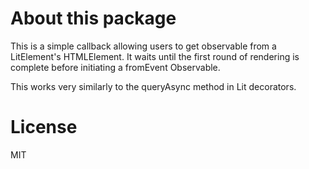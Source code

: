 # About this package

This is a simple callback allowing users to get observable from a LitElement's HTMLElement.
It waits until the first round of rendering is complete before initiating a fromEvent Observable.

This works very similarly to the queryAsync method in Lit decorators.

# License

MIT
